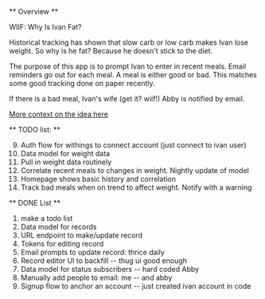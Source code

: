 ** Overview ** 

WIIF: Why Is Ivan Fat?

Historical tracking has shown that slow carb or low carb makes Ivan lose weight. So why is he fat? Because he doesn't stick to the diet.

The purpose of this app is to prompt Ivan to enter in recent meals. Email reminders go out for each meal. A meal is either good or bad. This matches some good tracking done on paper recently.

If there is a bad meal, Ivan's wife (get it? wiif!) Abby is notified by email. 

[More context on the idea here](https://docs.google.com/document/d/119eEQ60W6JMxddzZkUWQEoyHY1XxVXsLKI16M6IFcdc/edit)

** TODO list: ** 

9. Auth flow for withings to connect account (just connect to ivan user)
10. Data model for weight data
10. Pull in weight data routinely 
11. Correlate recent meals to changes in weight. Nightly update of model
12. Homepage shows basic history and correlation
13. Track bad meals when on trend to affect weight. Notify with a warning


** DONE List **

1. make a todo list
2. Data model for records
3. URL endpoint to make/update record
4. Tokens for editing record
4. Email prompts to update record: thrice daily
5. Record editor UI to backfill -- thug ui good enough
6. Data model for status subscribers -- hard coded Abby
7. Manually add people to email: me -- and abby
8. Signup flow to anchor an account -- just created ivan account in code
